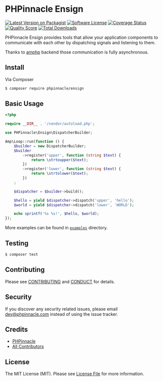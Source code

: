 # PHPinnacle Ensign

[![Latest Version on Packagist][ico-version]][link-packagist]
[![Software License][ico-license]](LICENSE.md)
[![Coverage Status][ico-scrutinizer]][link-scrutinizer]
[![Quality Score][ico-code-quality]][link-code-quality]
[![Total Downloads][ico-downloads]][link-downloads]

PHPinnacle Ensign provides tools that allow your application components to communicate with each other by dispatching signals and listening to them.

Thanks to [amphp](https://amphp.org) backend those communication is fully asynchronous.

## Install

Via Composer

```bash
$ composer require phpinnacle/ensign
```

## Basic Usage

```php
<?php

require __DIR__ . '/vendor/autoload.php';

use PHPinnacle\Ensign\DispatcherBuilder;

Amp\Loop::run(function () {
    $builder = new DispatcherBuilder;
    $builder
        ->register('upper', function (string $text) {
            return \strtoupper($text);
        })
        ->register('lower', function (string $text) {
            return \strtolower($text);
        })
    ;

    $dispatcher = $builder->build();

    $hello = yield $dispatcher->dispatch('upper', 'hello');
    $world = yield $dispatcher->dispatch('lower', 'WORLD');

    echo sprintf('%s %s!', $hello, $world);
});
```

More examples can be found in [`examples`](examples) directory.

## Testing

```bash
$ composer test
```

## Contributing

Please see [CONTRIBUTING](CONTRIBUTING.md) and [CONDUCT](CONDUCT.md) for details.

## Security

If you discover any security related issues, please email dev@phpinnacle.com instead of using the issue tracker.

## Credits

- [PHPinnacle][link-author]
- [All Contributors][link-contributors]

## License

The MIT License (MIT). Please see [License File](LICENSE.md) for more information.

[ico-version]: https://img.shields.io/packagist/v/phpinnacle/ensign.svg?style=flat-square
[ico-license]: https://img.shields.io/badge/license-MIT-brightgreen.svg?style=flat-square
[ico-scrutinizer]: https://img.shields.io/scrutinizer/coverage/g/phpinnacle/ensign.svg?style=flat-square
[ico-code-quality]: https://img.shields.io/scrutinizer/g/phpinnacle/ensign.svg?style=flat-square
[ico-downloads]: https://img.shields.io/packagist/dt/phpinnacle/ensign.svg?style=flat-square

[link-packagist]: https://packagist.org/packages/phpinnacle/ensign
[link-scrutinizer]: https://scrutinizer-ci.com/g/phpinnacle/ensign/code-structure
[link-code-quality]: https://scrutinizer-ci.com/g/phpinnacle/ensign
[link-downloads]: https://packagist.org/packages/phpinnacle/ensign
[link-author]: https://github.com/phpinnacle
[link-contributors]: https://github.com/phpinnacle/ensign/graphs/contributors
